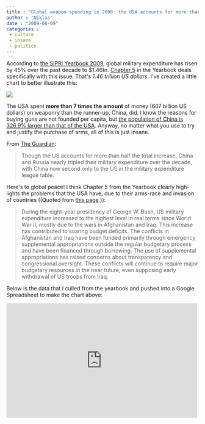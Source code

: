 ```yaml
---
title : "Global weapon spending in 2008: the USA accounts for more than half of the annual increase"
author : "Niklas"
date : "2009-06-09"
categories : 
 - culture
 - insane
 - politics
---
```


According to [the SIPRI Yearbook 2009](http://www.sipri.org/yearbook), global military expenditure has risen by 45% over the past decade to $1.46tn. [Chapter 5](http://www.sipri.org/yearbook/2009/05) in the Yearbook deals specifically with this issue. That's _1.46 trillion US dollars_. I've created a little chart to better illustrate this:

![](http://spreadsheets.google.com/pub?key=rd4vGYe1vSU-ZzAN2FfrDRA&oid=2&output=image)

The USA spent **more than 7 times the amount** of money (607 billion US dollars) on weaponry than the runner-up, China, did. I know the reasons for buying guns are not founded per capita, but [the population of China is 326.9% larger than that of the USA](http://www.scribd.com/doc/16241559). Anyway, no matter what you use to try and justify the purchase of arms, all of this is just insane.

From [The Guardian](http://www.guardian.co.uk/world/2009/jun/08/record-world-weapons-spending):

> Though the US accounts for more than half the total increase, China and Russia nearly tripled their military expenditure over the decade, with China now second only to the US in the military expenditure league table.

Here's to global peace! I think Chapter 5 from the Yearbook clearly high-lights the problems that the USA have, due to their arms-race and invasion of countries ((Quoted from [this page](http://www.sipri.org/yearbook/2009/05).)):

> During the eight-year presidency of George W. Bush, US military expenditure increased to the highest level in real terms since World War II, mostly due to the wars in Afghanistan and Iraq. This increase has contributed to soaring budget deficits. The conflicts in Afghanistan and Iraq have been funded primarily through emergency supplemental appropriations outside the regular budgetary process and have been financed through borrowing. The use of supplemental appropriations has raised concerns about transparency and congressional oversight. These conflicts will continue to require major budgetary resources in the near future, even supposing early withdrawal of US troops from Iraq.

Below is the data that I culled from the yearbook and pushed into a Google Spreadsheet to make the chart above:

<iframe frameborder="0" marginwidth="0" marginheight="0" border="0" style="border:0;margin:0;width:500px;height:300px;" src="http://spreadsheets.google.com/pub?output=html&amp;widget=true&amp;single=true&amp;element=true&amp;gid=0&amp;key=rd4vGYe1vSU-ZzAN2FfrDRA" scrolling="no" allowtransparency="true"></iframe>
